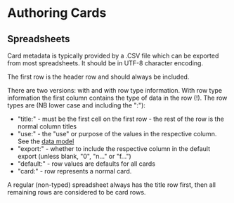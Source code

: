 # Authoring Cards

## Spreadsheets

Card metadata is typically provided by a .CSV file which can be 
exported from most spreadsheets. 
It should be in UTF-8 character encoding.

The first row is the header row and should always be included.

There are two versions: with and with row type information.
With row type information the first column contains the type of 
data in the row (!). 
The row types are (NB lower case and including the ":"):
- "title:" - must be the first cell on the first row - the rest of the row
  is the normal column titles
- "use:" - the "use" or purpose of the values in the respective column.
  See the [data model](datamodel.md)
- "export:" - whether to include the respective column in the default 
  export (unless blank, "0", "n..." or "f...")
- "default:" - row values are defaults for all cards
- "card:" - row represents a normal card.

A regular (non-typed) spreadsheet always has the title row first, then
all remaining rows are considered to be card rows.


